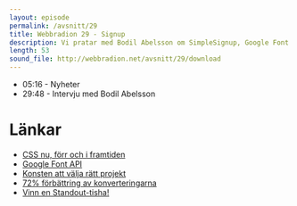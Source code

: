 ```yaml
---
layout: episode
permalink: /avsnitt/29
title: Webbradion 29 - Signup
description: Vi pratar med Bodil Abelsson om SimpleSignup, Google Font API, CSS-strategi och annat smått och gott. 
length: 53
sound_file: http://webbradion.net/avsnitt/29/download
---
```


* 05:16 - Nyheter
* 29:48 - Intervju med Bodil Abelsson

# Länkar

* [CSS nu, förr och i framtiden](http://cynatic.org/css-kodandet-nu-forr-och-i-framtiden)
* [Google Font API](http://googlecode.blogspot.com/2010/05/introducing-google-font-api-google-font.html
)
* [Konsten att välja rätt projekt](http://www.safetygoat.co.uk/2010/05/know-thyself-the-art-of-choosing-projects-that-are-good-for-you/)
* [72% förbättring av konverteringarna](http://dmix.ca/2010/05/how-we-increased-our-conversion-rate-by-72/)
* [Vinn en Standout-tisha!](http://www.standout.se/blogg/vinn-en-piketroja.html)
